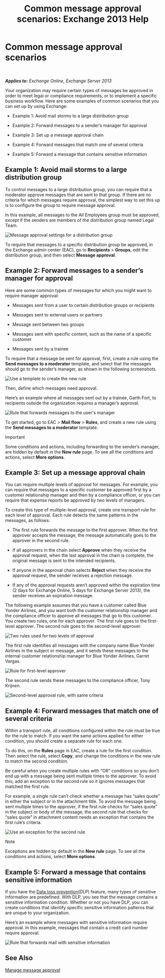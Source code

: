 ﻿---
title: 'Common message approval scenarios: Exchange 2013 Help'
TOCTitle: Common message approval scenarios
ms:assetid: 5c13a07e-c21d-4502-a9f9-fb801197e1dd
ms:mtpsurl: https://technet.microsoft.com/en-us/library/Dd298007(v=EXCHG.150)
ms:contentKeyID: 49300524
ms.date: 12/10/2017
mtps_version: v=EXCHG.150
---

# Common message approval scenarios

 

_**Applies to:** Exchange Online, Exchange Server 2013_


Your organization may require certain types of messages be approved in order to meet legal or compliance requirements, or to implement a specific business workflow. Here are some examples of common scenarios that you can set up by using Exchange:

  - Example 1: Avoid mail storms to a large distribution group

  - Example 2: Forward messages to a sender’s manager for approval

  - Example 3: Set up a message approval chain

  - Example 4: Forward messages that match one of several criteria

  - Example 5: Forward a message that contains sensitive information

## Example 1: Avoid mail storms to a large distribution group

To control messages to a large distribution group, you can require that a moderator approve messages that are sent to that group. If there are no criteria for which messages require approval, the simplest way to set this up is to configure the group to require message approval.

In this example, all messages to the All Employees group must be approved, except if the senders are members of the distribution group named Legal Team.

![Message approval settings for a distribution group](images/Dd298007.77721509-93f9-4a90-8d77-986db2b0acf4(EXCHG.150).png "Message approval settings for a distribution group")

To require that messages to a specific distribution group be approved, in the Exchange admin center (EAC), go to **Recipients** \> **Groups**, edit the distribution group, and then select **Message approval**.

## Example 2: Forward messages to a sender’s manager for approval

Here are some common types of messages for which you might want to require manager approval:

  - Messages sent from a user to certain distribution groups or recipients

  - Messages sent to external users or partners

  - Message sent between two groups

  - Messages sent with specific content, such as the name of a specific customer

  - Messages sent by a trainee

To require that a message be sent for approval, first, create a rule using the **Send messages to a moderator** template, and select that the messages should go to the sender’s manager, as shown in the following screenshots.

![Use a template to create the new rule](images/Dd298007.051a5653-1a09-4db4-908f-48b56cc8d13f(EXCHG.150).png "Use a template to create the new rule")

Then, define which messages need approval.

Here’s an example where all messages sent out by a trainee, Garth Fort, to recipients outside the organization requires a manager’s approval.

![Rule that forwards messages to the user's manager](images/Dd298007.7f94c22e-b5ba-45a3-9ccd-31996b6c863a(EXCHG.150).png "Rule that forwards messages to the user's manager")

To get started, go to EAC \> **Mail flow** \> **Rules**, and create a new rule using the **Send messages to a moderator** template.


> [!IMPORTANT]
> Some conditions and actions, including forwarding to the sender’s manager, are hidden by default in the <STRONG>New rule</STRONG> page. To see all the conditions and actions, select <STRONG>More options</STRONG>.



## Example 3: Set up a message approval chain

You can require multiple levels of approval for messages. For example, you can require that messages to a specific customer be approved first by a customer relationship manager and then by a compliance officer, or you can require that expense reports be approved by two levels of managers.

To create this type of multiple-level approval, create one transport rule for each level of approval. Each rule detects the same patterns in the messages, as follows:

  - The first rule forwards the message to the first approver. When the first approver accepts the message, the message automatically goes to the approver in the second rule.

  - If all approvers in the chain select **Approve** when they receive the approval request, when the last approval in the chain is complete, the original message is sent to the intended recipients.

  - If anyone in the approval chain selects **Reject** when they receive the approval request, the sender receives a rejection message.

  - If any of the approval requests aren’t approved within the expiration time (2 days for Exchange Online, 5 days for Exchange Server 2013), the sender receives an expiration message.

The following example assumes that you have a customer called Blue Yonder Airlines, and you want both the customer relationship manager and the compliance officer to approve all messages that go to this customer. You create two rules, one for each approver. The first rule goes to the first-level approver. The second rule goes to the second-level approver.

![Two rules used for two levels of approval](images/Dd298007.29686c05-eaa0-42b9-86ad-d577f656392c(EXCHG.150).png "Two rules used for two levels of approval")

The first rule identifies all messages with the company name Blue Yonder Airlines in the subject or message, and it sends these messages to the internal customer relationship manager for Blue Yonder Airlines, Garret Vargas.

![Rule for first-level approver](images/Dd298007.e22d1c04-85c5-4227-88e6-b118d5593350(EXCHG.150).png "Rule for first-level approver")

The second rule sends these messages to the compliance officer, Tony Krijnen.

![Second-level approval rule, with same criteria](images/Dd298007.5d888786-8e48-4459-ab86-8a4b9a016d58(EXCHG.150).png "Second-level approval rule, with same criteria")

## Example 4: Forward messages that match one of several criteria

Within a transport rule, all conditions configured within the rule must be true for the rule to match. If you want the same actions applied for either condition, you should create a separate rule for each one.

To do this, on the **Rules** page in EAC, create a rule for the first condition. Then select the rule, select **Copy**, and change the conditions in the new rule to match the second condition.

Be careful when you create multiple rules with “OR” conditions so you don’t end up with a message being sent multiple times to the approver. To avoid this, add an exception to the second rule so it ignores messages that matched the first rule.

For example, a single rule can’t check whether a message has “sales quote” in either the subject or in the attachment title. To avoid the message being sent multiple times to the approver, if the first rule checks for “sales quote” in the subject or body of the message, the second rule that checks for “sales quote” in attachment content needs an exception that contains the first rule’s criteria.

![Use an exception for the second rule](images/Dd298007.c39bbdcf-c619-4f84-8922-114ad1da824d(EXCHG.150).png "Use an exception for the second rule")


> [!NOTE]
> Exceptions are hidden by default in the <STRONG>New rule</STRONG> page. To see all the conditions and actions, select <STRONG>More options</STRONG>.



## Example 5: Forward a message that contains sensitive information

If you have the [Data loss prevention](technical-overview-of-dlp-data-loss-prevention-in-exchange.md)(DLP) feature, many types of sensitive information are predefined. With DLP, you see that the message contains a sensitive information condition. Whether or not you have DLP, you can create conditions that identify specific sensitive information patterns that are unique to your organization.

Here’s an example where messages with sensitive information require approval. In this example, messages that contain a credit card number require approval.

![Rule that forwards mail with sensitive information](images/Dd298007.7ec1ca74-5d20-42ea-a9ee-3a8b25beb7df(EXCHG.150).png "Rule that forwards mail with sensitive information")

## See Also


[Manage message approval](manage-message-approval-exchange-2013-help.md)

